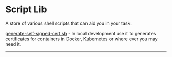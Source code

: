 # Script Lib

A store of various shell scripts that can aid you in your task.

[generate-self-signed-cert.sh] - In local development use it to generates certificates for containers in Docker, Kubernetes or where ever you may need it.

---

[generate-self-signed-cert.sh]: generate-self-signed-cert.sh

